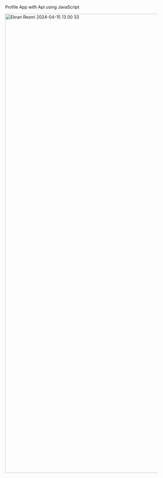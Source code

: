 Profile App with Api using JavaScript


<img width="1512" alt="Ekran Resmi 2024-04-15 13 00 33" src="https://github.com/doguhanerbil/Profile-app/assets/110668679/12febb98-ccec-4a82-945b-15db8cc36b47">
